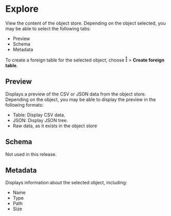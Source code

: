 # Explore

View the content of the object store. Depending on the object selected, you may be able to select the following tabs:

- Preview
- Schema
- Metadata

To create a foreign table for the selected object, choose 
![Images/kebab-menu.png](Images/kebab-menu.png) > **Create foreign table**.

## Preview

Displays a preview of the CSV or JSON data from the object store. Depending on the object, you may be able to display the preview in the following formats:

- Table: Display CSV data.
- JSON: Display JSON tree.
- Raw data, as it exists in the object store


## Schema
Not used in this release.

## Metadata

Displays information about the selected object, including:

- Name
- Type
- Path
- Size